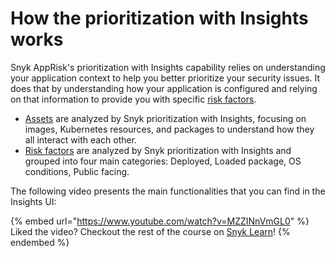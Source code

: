 # How the prioritization with Insights works

Snyk AppRisk's prioritization with Insights capability relies on understanding your application context to help you better prioritize your security issues. It does that by understanding how your application is configured and relying on that information to provide you with specific [risk factors](risk-factors/).

* [Assets](assets.md) are analyzed by Snyk prioritization with Insights, focusing on images, Kubernetes resources, and packages to understand how they all interact with each other.
* [Risk factors](risk-factors/) are analyzed by Snyk prioritization with Insights and grouped into four main categories: Deployed, Loaded package, OS conditions, Public facing.

The following video presents the main functionalities that you can find in the Insights UI:

{% embed url="https://www.youtube.com/watch?v=MZZINnVmGL0" %}
Liked the video? Checkout the rest of the course on [Snyk Learn](https://learn.snyk.io/lesson/snyk-apprisk-essentials/)!
{% endembed %}

